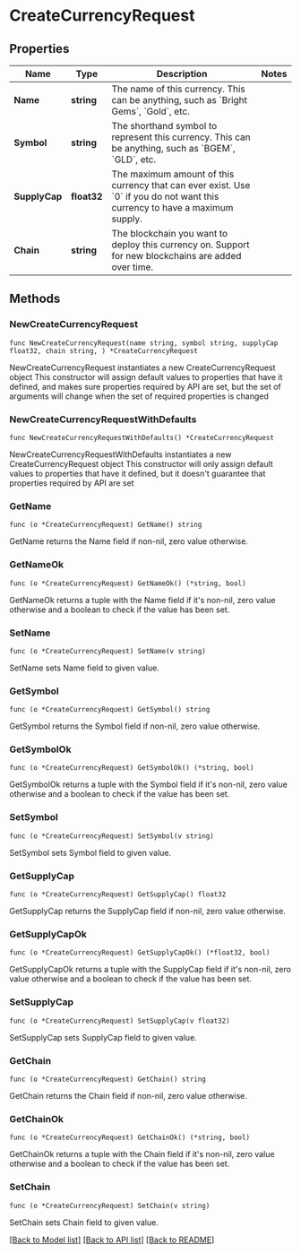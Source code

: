 # CreateCurrencyRequest

## Properties

Name | Type | Description | Notes
------------ | ------------- | ------------- | -------------
**Name** | **string** | The name of this currency. This can be anything, such as &#x60;Bright Gems&#x60;, &#x60;Gold&#x60;, etc. | 
**Symbol** | **string** | The shorthand symbol to represent this currency. This can be anything, such as &#x60;BGEM&#x60;, &#x60;GLD&#x60;, etc. | 
**SupplyCap** | **float32** | The maximum amount of this currency that can ever exist. Use &#x60;0&#x60; if you do not want this currency to have a maximum supply. | 
**Chain** | **string** | The blockchain you want to deploy this currency on. Support for new blockchains are added over time. | 

## Methods

### NewCreateCurrencyRequest

`func NewCreateCurrencyRequest(name string, symbol string, supplyCap float32, chain string, ) *CreateCurrencyRequest`

NewCreateCurrencyRequest instantiates a new CreateCurrencyRequest object
This constructor will assign default values to properties that have it defined,
and makes sure properties required by API are set, but the set of arguments
will change when the set of required properties is changed

### NewCreateCurrencyRequestWithDefaults

`func NewCreateCurrencyRequestWithDefaults() *CreateCurrencyRequest`

NewCreateCurrencyRequestWithDefaults instantiates a new CreateCurrencyRequest object
This constructor will only assign default values to properties that have it defined,
but it doesn't guarantee that properties required by API are set

### GetName

`func (o *CreateCurrencyRequest) GetName() string`

GetName returns the Name field if non-nil, zero value otherwise.

### GetNameOk

`func (o *CreateCurrencyRequest) GetNameOk() (*string, bool)`

GetNameOk returns a tuple with the Name field if it's non-nil, zero value otherwise
and a boolean to check if the value has been set.

### SetName

`func (o *CreateCurrencyRequest) SetName(v string)`

SetName sets Name field to given value.


### GetSymbol

`func (o *CreateCurrencyRequest) GetSymbol() string`

GetSymbol returns the Symbol field if non-nil, zero value otherwise.

### GetSymbolOk

`func (o *CreateCurrencyRequest) GetSymbolOk() (*string, bool)`

GetSymbolOk returns a tuple with the Symbol field if it's non-nil, zero value otherwise
and a boolean to check if the value has been set.

### SetSymbol

`func (o *CreateCurrencyRequest) SetSymbol(v string)`

SetSymbol sets Symbol field to given value.


### GetSupplyCap

`func (o *CreateCurrencyRequest) GetSupplyCap() float32`

GetSupplyCap returns the SupplyCap field if non-nil, zero value otherwise.

### GetSupplyCapOk

`func (o *CreateCurrencyRequest) GetSupplyCapOk() (*float32, bool)`

GetSupplyCapOk returns a tuple with the SupplyCap field if it's non-nil, zero value otherwise
and a boolean to check if the value has been set.

### SetSupplyCap

`func (o *CreateCurrencyRequest) SetSupplyCap(v float32)`

SetSupplyCap sets SupplyCap field to given value.


### GetChain

`func (o *CreateCurrencyRequest) GetChain() string`

GetChain returns the Chain field if non-nil, zero value otherwise.

### GetChainOk

`func (o *CreateCurrencyRequest) GetChainOk() (*string, bool)`

GetChainOk returns a tuple with the Chain field if it's non-nil, zero value otherwise
and a boolean to check if the value has been set.

### SetChain

`func (o *CreateCurrencyRequest) SetChain(v string)`

SetChain sets Chain field to given value.



[[Back to Model list]](../README.md#documentation-for-models) [[Back to API list]](../README.md#documentation-for-api-endpoints) [[Back to README]](../README.md)


